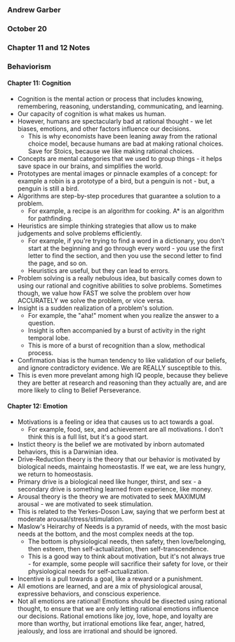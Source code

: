 ### Andrew Garber
### October 20
### Chapter 11 and 12 Notes
### Behaviorism

#### Chapter 11: Cognition
 - Cognition is the mental action or process that includes knowing, remembering, reasoning, understanding, communicating, and learning.
 - Our capacity of cognition is what makes us human.
 - However, humans are spectacularly bad at rational thought - we let biases, emotions, and other factors influence our decisions. 
    - This is why economists have been leaning away from the rational choice model, because humans are bad at making rational choices. Save for Stoics, because we like making rational choices.
 - Concepts are mental categories that we used to group things - it helps save space in our brains, and simplifies the world.
 - Prototypes are mental images or pinnacle examples of a concept: for example a robin is a prototype of a bird, but a penguin is not - but, a penguin is still a bird. 
 - Algorithms are step-by-step procedures that guarantee a solution to a problem. 
    - For example, a recipe is an algorithm for cooking. A* is an algorithm for pathfinding. 
 - Heuristics are simple thinking strategies that allow us to make judgements and solve problems efficiently. 
    - For example, if you're trying to find a word in a dictionary, you don't start at the beginning and go through every word - you use the first letter to find the section, and then you use the second letter to find the page, and so on. 
    - Heuristics are useful, but they can lead to errors.
 - Problem solving is a really nebulous idea, but basically comes down to using our rational and cognitive abilities to solve problems. Sometimes though, we value how FAST we solve the problem over how ACCURATELY we solve the problem, or vice versa.
 - Insight is a sudden realization of a problem's solution. 
    - For example, the "aha!" moment when you realize the answer to a question. 
    - Insight is often accompanied by a burst of activity in the right temporal lobe.
    - This is more of a burst of recognition than a slow, methodical process.
 - Confirmation bias is the human tendency to like validation of our beliefs, and ignore contradictory evidence. We are REALLY susceptible to this.
 - This is even more prevelant among high IQ people, because they believe they are better at research and reasoning than they actually are, and are more likely to cling to Belief Perseverance.


#### Chapter 12: Emotion
 - Motivations is a feeling or idea that causes us to act towards a goal. 
    - For example, food, sex, and achievement are all motivations. I don't think this is a full list, but it's a good start.
 - Instict theory is the belief we are motivated by inborn automated behaviors, this is a Darwinian idea.
 - Drive-Reduction theory is the theory that our behavior is motivated by biological needs, maintaing homeostastis. If we eat, we are less hungry, we return to homeostasis.
 - Primary drive is a biological need like hunger, thirst, and sex - a secondary drive is something learned from experience, like money.
 - Arousal theory is the theory we are motivated to seek MAXIMUM arousal - we are motivated to seek stimulation. 
 - This is related to the Yerkes-Doson Law, saying that we perform best at moderate arousal/stress/stimulation.
 - Maslow's Heirarchy of Needs is a pyramid of needs, with the most basic needs at the bottom, and the most complex needs at the top. 
    - The bottom is physiological needs, then safety, then love/belonging, then esteem, then self-actualization, then self-transcendence.
    - This is a good way to think about motivation, but it's not always true - for example, some people will sacrifice their safety for love, or their physiological needs for self-actualization.
 - Incentive is a pull towards a goal, like a reward or a punishment.
 - All emotions are learned, and are a mix of physiological arousal, expressive behaviors, and conscious experience. 
 - Not all emotions are rational! Emotions should be disected using rational thought, to ensure that we are only letting rational emotions influence our decisions. Rational emotions like joy, love, hope, and loyalty are more than worthy, but irrational emotions like fear, anger, hatred, jealously, and loss are irrational and should be ignored.